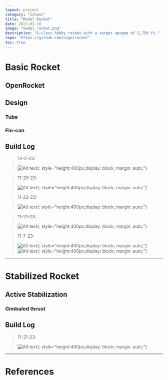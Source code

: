 ```yaml
---
layout: project
category: "school"
title: "Model Rocket"
date: 2023-03-10
image: "model_rocket.png"
description: "G-class hobby rocket with a target apogee of 2,750 ft."
repo: "https://github.com/nzge/rocket"
toc: true
---
```


# Basic Rocket



## OpenRocket


## Design
### Tube

### Fin-can



## Build Log
> 12-2-23: 
>
> ![Alt text](/assets/media/rocket_media/12-2-23.jpg){: 
style="height:400px;display: block; margin: auto;"}

> 11-29-23: 
>
> ![Alt text](/assets/media/rocket_media/PXL_20231129_220740221.jpg){: 
style="height:400px;display: block; margin: auto;"}

> 11-22-23: 
>
> ![Alt text](/assets/media/rocket_media/fin-can.JPG){: 
style="height:400px;display: block; margin: auto;"}

> 11-21-23: 
>
> ![Alt text](/assets/media/rocket_media/fiberglass.JPG){: 
style="height:400px;display: block; margin: auto;"}

> 11-7-23: 
>
> ![Alt text](/assets/media/rocket_media/11-7-23_boattail.png){: 
style="height:400px;display: block; margin: auto;"}
> ![Alt text](/assets/media/rocket_media/11-7-23_boattail2.png){: 
style="height:400px;display: block; margin: auto;"}

---
# Stabilized Rocket

## Active Stabilization

### Gimbaled thrust

## Build Log
> 11-21-23: 
>
> ![Alt text](/assets/media/rocket_media/fiberglass.JPG){: 
style="height:400px;display: block; margin: auto;"}

---
# References


    